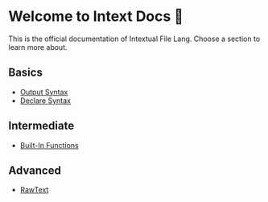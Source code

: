 # Welcome to Intext Docs 📖

This is the official documentation of Intextual File Lang. Choose a section to learn more about.

## Basics
- [Output Syntax](output.md)
- [Declare Syntax](declare.md)
## Intermediate
- [Built-In Functions](functions.md)
## Advanced
- [RawText](rawtext.md)
